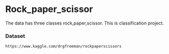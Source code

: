 # Rock_paper_scissor

The data has three classes rock,paper,scissor. This is classification project.

### Dataset
```bash
https://www.kaggle.com/drgfreeman/rockpaperscissors
```
